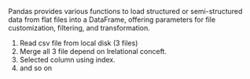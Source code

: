 Pandas provides various functions to load structured or semi-structured data from flat files into a DataFrame, offering parameters for file customization, filtering, and transformation.
1. Read csv file from local disk (3 files)
2. Merge all 3 file depend on lrelational conceft.
3. Selected column using index.
4. and so on
